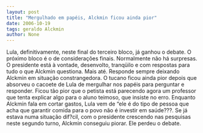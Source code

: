 ```yaml
---
layout: post
title: "Mergulhado em papéis, Alckmin ficou ainda pior"
date: 2006-10-19
tags: geraldo Alckmin
author: None
---
```

Lula, definitivamente, neste final do terceiro bloco, já ganhou o debate. O próximo bloco é o de considerações finais. Normalmente não há surpresas.
O presidente está à vontade, desenvolto, tranqüilo e com respostas para tudo o que Alckmin questiona. Mais até. Responde sempre deixando Alckmin em situação constrangedora.
O tucano ficou ainda pior depois que absorveu o cacoete de Lula de mergulhar nos papéis para perguntar e responder. 
Ficou tão pior que o petista está parecendo agora um professor que tenta explicar algo para o aluno teimoso, que insiste no erro.
Enquanto Alckmin fala em cortar gastos, Lula vem de “ele é do tipo de pessoa que acha que garantir comida para o povo não é investir em saúde???.
Se já estava numa situação dif?cil, com o presidente crescendo nas pesquisas neste segundo turno, Alckmin conseguiu piorar. Ele perdeu o debate. 
